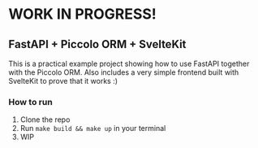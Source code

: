 # WORK IN PROGRESS!
## FastAPI + Piccolo ORM + SvelteKit
This is a practical example project showing how to use FastAPI together with the Piccolo ORM. Also includes a very simple frontend built with SvelteKit to prove that it works :)

### How to run
1. Clone the repo
2. Run `make build && make up` in your terminal
3. WIP
